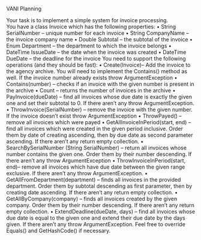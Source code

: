 VANI Planning

Your task is to implement a simple system for invoice processing.                                                                                       
You have a class Invoice which has the following properties:
•	String SerialNumber – unique number for each invoice
•	String CompanyName – the invoice company name
•	Double Subtotal – the subtotal of the invoice
•	Enum Department – the department to which the invoice belongs
•	DateTime IssueDate – the date when the invoice was created
•	DateTime DueDate – the deadline for the invoice
You need to support the following operations (and they should be fast):
•	Create(Invoice)– Add the invoice to the agency archive. You will need to implement the Contains() method as well. If the invoice number already exists throw ArgumentException
•	Contains(number) – checks if an invoice with the given number is present in the archive
•	Count – returns the number of invoices in the archive
•	PayInvoice(dueDate) – find all invoices whose due date is exactly the given one and set their subtotal to 0. If there aren’t any throw ArgumentException.
•	ThrowInvoice(SerialNumber) – remove the invoice with the given number. If the invoice doesn’t exist throw ArgumentException
•	ThrowPayed() – remove all invoices which were payed
•	GetAllInvoiceInPeriod(start, end) – find all invoices which were created in the given period inclusive. Order them by date of creating ascending, then by due date as second parameter ascending. If there aren’t any return empty collection.
•	SearchBySerialNumber (String SerialNumber) – return all invoices whose number contains the given one. Order them by their number descending. If there aren’t any throw ArgumentException
•	ThrowInvoiceInPeriod(start, end)– remove all invoices which have due date between the given range exclusive. If there aren’t any throw ArgumentException.
•	GetAllFromDepartment(department) – finds all invoices in the provided department. Order them by subtotal descending as first parameter, then by creating date ascending. If there aren’t any return empty collection.
•	GetAllByCompany(company) – finds all invoices created by the given company. Order them by their number descending. If there aren’t any return empty collection.
•	ExtendDeadline(dueDate, days) – find all invoices whose due date is equal to the given one and extend their due date by the days given. If there aren’t any throw ArgumentException.
Feel free to override Equals() and GetHashCode() if necessary.
